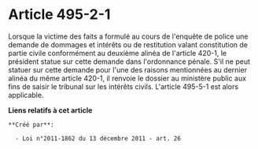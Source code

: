 # Article 495-2-1

Lorsque la victime des faits a formulé au cours de l'enquête de police une demande de dommages et intérêts ou de restitution
valant constitution de partie civile conformément au deuxième alinéa de l'article 420-1, le président statue sur cette
demande dans l'ordonnance pénale. S'il ne peut statuer sur cette demande pour l'une des raisons mentionnées au dernier alinéa
du même article 420-1, il renvoie le dossier au ministère public aux fins de saisir le tribunal sur les intérêts civils.
L'article 495-5-1 est alors applicable.

**Liens relatifs à cet article**

	**Créé par**:

	  - Loi n°2011-1862 du 13 décembre 2011 - art. 26
